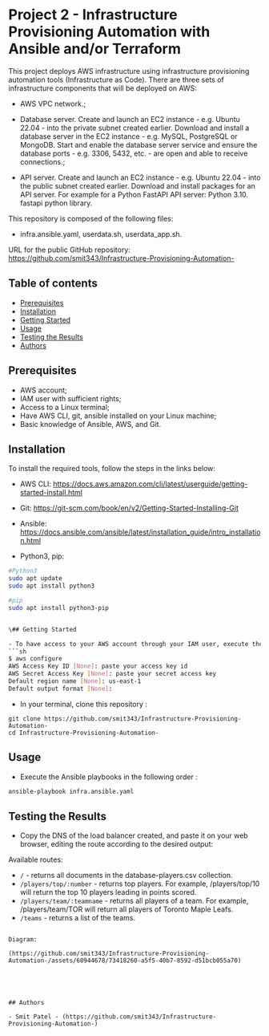 # Project 2 -  Infrastructure Provisioning Automation with Ansible and/or Terraform

This project deploys AWS infrastructure using infrastructure provisioning automation tools (Infrastructure as Code). There are three sets of infrastructure components that will be deployed on AWS:
- AWS VPC network.;
  
- Database server.
Create and launch an EC2 instance - e.g. Ubuntu 22.04 - into the private subnet created earlier.
Download and install a database server in the EC2 instance - e.g. MySQL, PostgreSQL or MongoDB.
Start and enable the database server service and ensure the database ports - e.g. 3306, 5432, etc. - are open and able to receive connections.;

- API server.
Create and launch an EC2 instance - e.g. Ubuntu 22.04 - into the public subnet created earlier.
Download and install packages for an API server.
For example for a Python FastAPI API server:
Python 3.10.
fastapi python library.


This repository is composed of the following files:
- infra.ansible.yaml, userdata.sh, userdata_app.sh.


URL for the public GitHub repository: https://github.com/smit343/Infrastructure-Provisioning-Automation-

## Table of contents

- [Prerequisites](#prerequisites)
- [Installation](#installation)
- [Getting Started](#getting-started)
- [Usage](#usage)
- [Testing the Results](#testing-the-results)
- [Authors](#authors)

## Prerequisites

- AWS account;
- IAM user with sufficient rights;
- Access to a Linux terminal;
- Have AWS CLI, git, ansible installed on your Linux machine;
- Basic knowledge of Ansible, AWS, and Git. 

## Installation

To install the required tools, follow the steps in the links below:

- AWS CLI:
https://docs.aws.amazon.com/cli/latest/userguide/getting-started-install.html

- Git:
https://git-scm.com/book/en/v2/Getting-Started-Installing-Git

- Ansible:
https://docs.ansible.com/ansible/latest/installation_guide/intro_installation.html

- Python3, pip:
```sh
#Python3
sudo apt update
sudo apt install python3

#pip
sudo apt install python3-pip


\## Getting Started

- To have access to your AWS account through your IAM user, execute the following command in your terminal
```sh
$ aws configure
AWS Access Key ID [None]: paste your access key id
AWS Secret Access Key [None]: paste your secret access key
Default region name [None]: us-east-1
Default output format [None]:
```

- In your terminal, clone this repository :
```
git clone https://github.com/smit343/Infrastructure-Provisioning-Automation-
cd Infrastructure-Provisioning-Automation-
```

## Usage

- Execute the Ansible playbooks in the following order :
```sh
ansible-playbook infra.ansible.yaml
```

## Testing the Results
- Copy the DNS of the load balancer created, and paste it on your web browser, editing the route according to the desired output:

Available routes:

- `/` - returns all documents in the database-players.csv collection.
- `/players/top/:number` - returns top players. For example, /players/top/10 will return the top 10 players leading in points scored.
- `/players/team/:teamname` - returns all players of a team. For example, /players/team/TOR will return all players of Toronto Maple Leafs.
- `/teams` - returns a list of the teams.

```

Diagram:

(https://github.com/smit343/Infrastructure-Provisioning-Automation-/assets/60944678/73418260-a5f5-40b7-8592-d51bcb055a70)





## Authors

- Smit Patel - (https://github.com/smit343/Infrastructure-Provisioning-Automation-)
